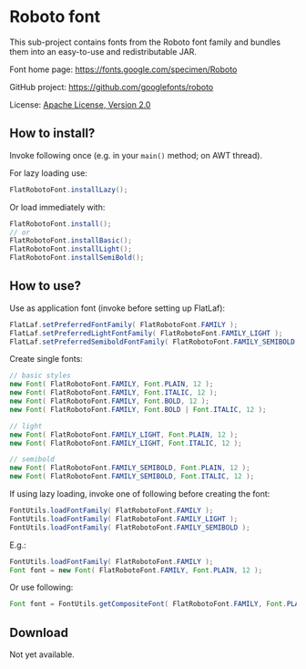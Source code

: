 Roboto font
===========

This sub-project contains fonts from the Roboto font family and bundles them
into an easy-to-use and redistributable JAR.

Font home page: https://fonts.google.com/specimen/Roboto

GitHub project: https://github.com/googlefonts/roboto

License:
[Apache License, Version 2.0](src/main/resources/com/formdev/flatlaf/fonts/roboto/LICENSE.txt)


How to install?
---------------

Invoke following once (e.g. in your `main()` method; on AWT thread).

For lazy loading use:

~~~java
FlatRobotoFont.installLazy();
~~~

Or load immediately with:

~~~java
FlatRobotoFont.install();
// or
FlatRobotoFont.installBasic();
FlatRobotoFont.installLight();
FlatRobotoFont.installSemiBold();
~~~


How to use?
-----------

Use as application font (invoke before setting up FlatLaf):

~~~java
FlatLaf.setPreferredFontFamily( FlatRobotoFont.FAMILY );
FlatLaf.setPreferredLightFontFamily( FlatRobotoFont.FAMILY_LIGHT );
FlatLaf.setPreferredSemiboldFontFamily( FlatRobotoFont.FAMILY_SEMIBOLD );
~~~

Create single fonts:

~~~java
// basic styles
new Font( FlatRobotoFont.FAMILY, Font.PLAIN, 12 );
new Font( FlatRobotoFont.FAMILY, Font.ITALIC, 12 );
new Font( FlatRobotoFont.FAMILY, Font.BOLD, 12 );
new Font( FlatRobotoFont.FAMILY, Font.BOLD | Font.ITALIC, 12 );

// light
new Font( FlatRobotoFont.FAMILY_LIGHT, Font.PLAIN, 12 );
new Font( FlatRobotoFont.FAMILY_LIGHT, Font.ITALIC, 12 );

// semibold
new Font( FlatRobotoFont.FAMILY_SEMIBOLD, Font.PLAIN, 12 );
new Font( FlatRobotoFont.FAMILY_SEMIBOLD, Font.ITALIC, 12 );
~~~

If using lazy loading, invoke one of following before creating the font:

~~~java
FontUtils.loadFontFamily( FlatRobotoFont.FAMILY );
FontUtils.loadFontFamily( FlatRobotoFont.FAMILY_LIGHT );
FontUtils.loadFontFamily( FlatRobotoFont.FAMILY_SEMIBOLD );
~~~

E.g.:

~~~java
FontUtils.loadFontFamily( FlatRobotoFont.FAMILY );
Font font = new Font( FlatRobotoFont.FAMILY, Font.PLAIN, 12 );
~~~

Or use following:

~~~java
Font font = FontUtils.getCompositeFont( FlatRobotoFont.FAMILY, Font.PLAIN, 12 );
~~~


Download
--------

Not yet available.

<!--

FlatLaf Fonts binaries are available on **Maven Central**.

If you use Maven or Gradle, add a dependency with following coordinates to your
build script:

    groupId:     com.formdev
    artifactId:  flatlaf-fonts-roboto
    version:     (see button below)

Otherwise download `flatlaf-fonts-roboto-<version>.jar` here:

[![Maven Central](https://maven-badges.herokuapp.com/maven-central/com.formdev/flatlaf-fonts-roboto/badge.svg?style=flat-square&color=007ec6)](https://maven-badges.herokuapp.com/maven-central/com.formdev/flatlaf-fonts-roboto)

-->
